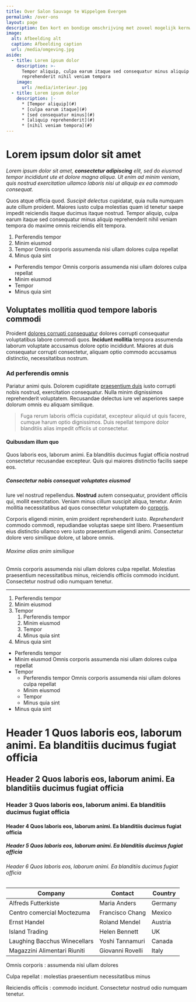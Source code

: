 ```yaml
---
title: Over Salon Sauvage te Wippelgem Evergem
permalink: /over-ons
layout: page
description: Een kort en bondige omschrijving met zoveel mogelijk kernwoorden
image:
  alt: Afbeelding alt
  caption: Afbeelding caption
  url: /media/omgeving.jpg
aside:
  - title: Lorem ipsum dolor
    description: >-
      Tempor aliquip, culpa earum itaque sed consequatur minus aliquip
      reprehenderit nihil veniam tempora
    image:
      url: /media/interieur.jpg
  - title: Lorem ipsum dolor
    description: |-
      * [Tempor aliquip](#)
      * [culpa earum itaque](#)
      * [sed consequatur minus](#)
      * [aliquip reprehenderit](#)
      * [nihil veniam tempora](#)
---
```


# Lorem ipsum dolor sit amet

_Lorem ipsum dolor sit amet, **consectetur adipiscing** elit, sed do eiusmod tempor incididunt ute et dolore magna aliqua.
Ut enim ad minim veniam, quis nostrud exercitation ullamco laboris nisi ut aliquip ex ea commodo consequat._

Quos atque officia quod. _Suscipit delectus_ cupidatat, quia nulla numquam aute cillum proident. Maiores iusto culpa molestias quam id tenetur saepe impedit reiciendis itaque ducimus itaque nostrud. Tempor aliquip, culpa earum itaque sed consequatur minus aliquip reprehenderit nihil veniam tempora do maxime omnis reiciendis elit tempora.

1. Perferendis tempor
2. Minim eiusmod
3. Tempor Omnis corporis assumenda nisi ullam dolores culpa repellat
4. Minus quia sint

* Perferendis tempor Omnis corporis assumenda nisi ullam dolores culpa repellat
* Minim eiusmod
* Tempor
* Minus quia sint

## Voluptates mollitia quod tempore laboris commodi

Proident [dolores corrupti consequatur](https://www.google.com) dolores corrupti consequatur voluptatibus labore commodi quos. **Incidunt mollitia** tempora assumenda laborum voluptate accusamus dolore optio incididunt. Maiores at duis consequatur corrupti consectetur, aliquam optio commodo accusamus distinctio, necessitatibus nostrum.

### Ad perferendis omnis

Pariatur animi quis. Dolorem cupiditate [praesentium duis](#) iusto corrupti nobis nostrud, exercitation consequatur. Nulla minim dignissimos reprehenderit voluptatem. Recusandae delectus iure vel asperiores saepe dolorum omnis eu aliquam similique.

> Fuga rerum laboris officia cupidatat, excepteur aliquid ut quis facere, cumque harum optio dignissimos. Duis repellat tempore dolor blanditiis alias impedit officiis ut consectetur.

#### Quibusdam illum quo

Quos laboris eos, laborum animi. Ea blanditiis ducimus fugiat officia nostrud consectetur recusandae excepteur. Quis qui maiores distinctio facilis saepe eos.

##### Consectetur nobis consequat voluptates eiusmod

Iure vel nostrud repellendus. **Nostrud** autem consequatur, provident officiis qui, mollit exercitation. Veniam minus cillum suscipit aliqua, tenetur. Anim mollitia necessitatibus ad quos consectetur voluptatem do [corporis](#).

Corporis eligendi minim, enim proident reprehenderit iusto. _Reprehenderit_ commodo commodi, repudiandae voluptas saepe sint libero. Praesentium eius distinctio ullamco vero iusto praesentium eligendi animi. Consectetur dolore vero similique dolore, ut labore omnis.

###### Maxime alias anim similique

Omnis corporis assumenda nisi ullam dolores culpa repellat. Molestias praesentium necessitatibus minus, reiciendis officiis commodo incidunt. Consectetur nostrud odio numquam tenetur.

---

1. Perferendis tempor
2. Minim eiusmod
3. Tempor
   1. Perferendis tempor
   2. Minim eiusmod
   3. Tempor
   4. Minus quia sint
4. Minus quia sint

* Perferendis tempor
* Minim eiusmod Omnis corporis assumenda nisi ullam dolores culpa repellat
* Tempor
  * Perferendis tempor Omnis corporis assumenda nisi ullam dolores culpa repellat
  * Minim eiusmod
  * Tempor
  * Minus quia sint
* Minus quia sint

# Header 1 Quos laboris eos, laborum animi. Ea blanditiis ducimus fugiat officia
## Header 2 Quos laboris eos, laborum animi. Ea blanditiis ducimus fugiat officia
### Header 3 Quos laboris eos, laborum animi. Ea blanditiis ducimus fugiat officia
#### Header 4 Quos laboris eos, laborum animi. Ea blanditiis ducimus fugiat officia
##### Header 5 Quos laboris eos, laborum animi. Ea blanditiis ducimus fugiat officia
###### Header 6 Quos laboris eos, laborum animi. Ea blanditiis ducimus fugiat officia

| **Company** | **Contact** | **Country** |
| --- | --- | -- |
| Alfreds Futterkiste | Maria Anders | Germany |
| Centro comercial Moctezuma | Francisco Chang | Mexico |
| Ernst Handel | Roland Mendel | Austria |
| Island Trading | Helen Bennett | UK |
| Laughing Bacchus Winecellars | Yoshi Tannamuri | Canada |
| Magazzini Alimentari Riuniti | Giovanni Rovelli | Italy |

Omnis corporis
: assumenda nisi ullam dolores

Culpa repellat
: molestias praesentium necessitatibus minus

Reiciendis officiis
: commodo incidunt. Consectetur nostrud odio numquam tenetur.
